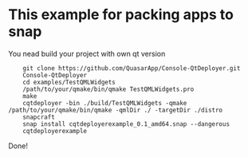 # This example for packing apps to snap 
 You nead build your project with own qt version

```
    git clone https://github.com/QuasarApp/Console-QtDeployer.git
    Console-QtDeployer
    cd examples/TestQMLWidgets
    /path/to/your/qmake/bin/qmake TestQMLWidgets.pro
    make 
    cqtdeployer -bin ./build/TestQMLWidgets -qmake /path/to/your/qmake/bin/qmake -qmlDir ./ -targetDir ./distro
    snapcraft
    snap install cqtdeployerexample_0.1_amd64.snap --dangerous
    cqtdeployerexample
``` 
Done!

